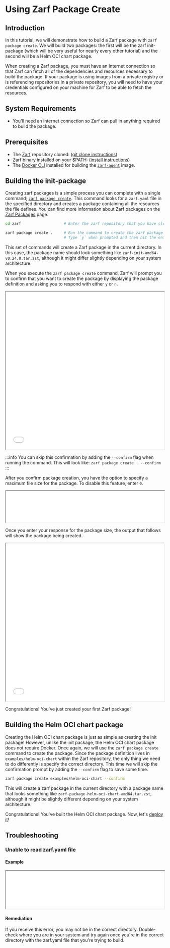 # Using Zarf Package Create

## Introduction

In this tutorial, we will demonstrate how to build a Zarf package with `zarf package create`. We will build two packages: the first will be the zarf init-package (which will be very useful for nearly every other tutorial) and the second will be a Helm OCI chart package.

When creating a Zarf package, you must have an Internet connection so that Zarf can fetch all of the dependencies and resources necessary to build the package. If your package is using images from a private registry or is referencing repositories in a private repository, you will need to have your credentials configured on your machine for Zarf to be able to fetch the resources.

## System Requirements

- You'll need an internet connection so Zarf can pull in anything required to build the package.

## Prerequisites

- The [Zarf](https://github.com/defenseunicorns/zarf) repository cloned: ([git clone instructions](https://docs.github.com/en/repositories/creating-and-managing-repositories/cloning-a-repository))
-  Zarf binary installed on your $PATH: ([install instructions](../1-getting-started/index.md#installing-zarf))
- The [Docker CLI](https://docs.docker.com/desktop/) installed for building the [`zarf-agent`](../8-faq.md#what-is-the-zarf-agent) image.

## Building the init-package

Creating zarf packages is a simple process you can complete with a single command; [`zarf package create`](../2-the-zarf-cli/100-cli-commands/zarf_package_create.md). This command looks for a `zarf.yaml` file in the specified directory and creates a package containing all the resources the file defines. You can find more information about Zarf packages on the [Zarf Packages](../3-create-a-zarf-package/1-zarf-packages.md) page.

```bash
cd zarf                   # Enter the zarf repository that you have cloned down

zarf package create .     # Run the command to create the zarf package
                          # Type `y` when prompted and then hit the enter key
```

This set of commands will create a Zarf package in the current directory. In this case, the package name should look something like `zarf-init-amd64-v0.24.0.tar.zst`, although it might differ slightly depending on your system architecture.

When you execute the `zarf package create` command, Zarf will prompt you to confirm that you want to create the package by displaying the package definition and asking you to respond with either `y` or `n`.

<iframe src="/docs/tutorials/package_create.html" height="500px" width="100%"></iframe>

:::info
You can skip this confirmation by adding the `--confirm` flag when running the command. This will look like: `zarf package create . --confirm`
:::

After you confirm package creation, you have the option to specify a maximum file size for the package. To disable this feature, enter `0`.

<iframe src="/docs/tutorials/package_create_size.html" height="100px" width="100%"></iframe>

Once you enter your response for the package size, the output that follows will show the package being created.

<iframe src="/docs/tutorials/package_create_components.html" height="500px" width="100%"></iframe>

Congratulations! You've just created your first Zarf package!

## Building the Helm OCI chart package

Creating the Helm OCI chart package is just as simple as creating the init package! However, unlike the init package, the Helm OCI chart package does not require Docker. Once again, we will use the `zarf package create` command to create the package. Since the package definition lives in `examples/helm-oci-chart` within the Zarf repository, the only thing we need to do differently is specify the correct directory. This time we will skip the confirmation prompt by adding the `--confirm` flag to save some time.

```bash
zarf package create examples/helm-oci-chart --confirm
```

This will create a zarf package in the current directory with a package name that looks something like `zarf-package-helm-oci-chart-amd64.tar.zst`, although it might be slightly different depending on your system architecture.

Congratulations! You've built the Helm OCI chart package. Now, let's [deploy it](./2-deploying-zarf-packages.md)!

## Troubleshooting

### Unable to read zarf.yaml file

#### Example

<iframe src="/docs/tutorials/package_create_error.html" height="120px" width="100%"></iframe>

#### Remediation

If you receive this error, you may not be in the correct directory. Double-check where you are in your system and try again once you're in the correct directory with the zarf.yaml file that you're trying to build.
